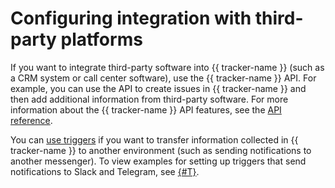# Configuring integration with third-party platforms

If you want to integrate third-party software into {{ tracker-name }} (such as a CRM system or call center software), use the {{ tracker-name }} API. For example, you can use the API to create issues in {{ tracker-name }} and then add additional information from third-party software. For more information about the {{ tracker-name }} API features, see the [API reference](about-api.md).

You can [use triggers](user/trigger.md) if you want to transfer information collected in {{ tracker-name }} to another environment (such as sending notifications to another messenger). To view examples for setting up triggers that send notifications to Slack and Telegram, see [{#T}](messenger.md).


